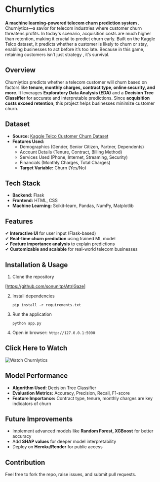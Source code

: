 # Churnlytics 

**A machine learning-powered telecom churn prediction system .**
Churnlytics—a savior for telecom industries where customer churn threatens profits. In today's scenario, acquisition costs are much higher than retention, making it crucial to predict churn early. Built on the Kaggle Telco dataset, it predicts whether a customer is likely to churn or stay, enabling businesses to act before it’s too late. Because in this game, retaining customers isn’t just strategy , it’s survival.

## Overview  
Churnlytics predicts whether a telecom customer will churn based on factors like **tenure, monthly charges, contract type, online security, and more**. It leverages **Exploratory Data Analysis (EDA)** and a **Decision Tree Classifier** for accurate and interpretable predictions. Since **acquisition costs exceed retention**, this project helps businesses minimize customer churn.


## Dataset  
- **Source:** [Kaggle Telco Customer Churn Dataset](https://www.kaggle.com/datasets/blastchar/telco-customer-churn)  
- **Features Used:**  
  - Demographics (Gender, Senior Citizen, Partner, Dependents)  
  - Account Details (Tenure, Contract, Billing Method)  
  - Services Used (Phone, Internet, Streaming, Security)  
  - Financials (Monthly Charges, Total Charges)  
  - **Target Variable:** Churn (Yes/No)  

##  Tech Stack  
- **Backend:** Flask  
- **Frontend:** HTML, CSS  
- **Machine Learning:** Scikit-learn, Pandas, NumPy, Matplotlib  

##  Features  
✔ **Interactive UI** for user input (Flask-based)  
✔ **Real-time churn prediction** using trained ML model  
✔ **Feature importance analysis** to explain predictions  
✔ **Customizable and scalable** for real-world telecom businesses  

## Installation & Usage  
1. Clone the repository  

  [https://github.com/sonunitp/AttriGaze]
  
2. Install dependencies  
   ```
   pip install -r requirements.txt
   ```  
3. Run the application  
   ```
   python app.py
   ```  
4. Open in browser: `http://127.0.0.1:5000`  

## Click Here to Watch
![Watch Churnlytics ](https://github.com/user-attachments/assets/7b455c33-6a08-48df-a027-f042abb59e17)


## Model Performance  
- **Algorithm Used:** Decision Tree Classifier  
- **Evaluation Metrics:** Accuracy, Precision, Recall, F1-score  
- **Feature Importance:** Contract type, tenure, monthly charges are key indicators of churn  

## Future Improvements  
- Implement advanced models like **Random Forest, XGBoost** for better accuracy  
- Add **SHAP values** for deeper model interpretability  
- Deploy on **Heroku/Render** for public access  

##  Contribution  
Feel free to fork the repo, raise issues, and submit pull requests.  
